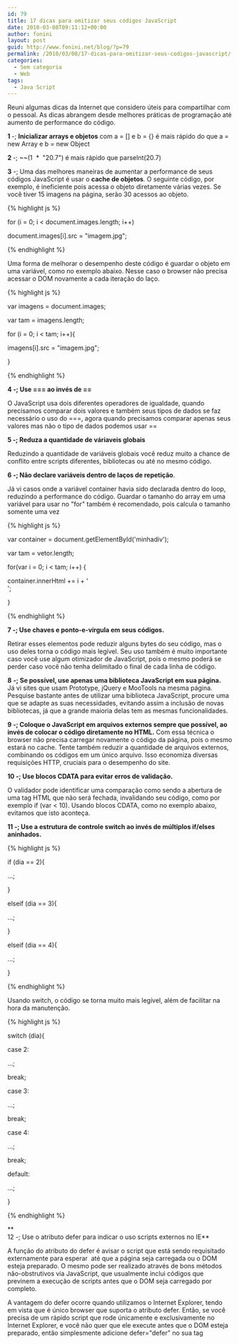 ```yaml
---
id: 79
title: 17 dicas para omitizar seus códigos JavaScript
date: 2010-03-08T09:11:12+00:00
author: fonini
layout: post
guid: http://www.fonini.net/blog/?p=79
permalink: /2010/03/08/17-dicas-para-omitizar-seus-codigos-javascript/
categories:
  - Sem categoria
  - Web
tags:
  - Java Script
---
```

Reuni algumas dicas da Internet que considero úteis para compartilhar com o pessoal. As dicas abrangem desde melhores práticas de programação até aumento de performance do código.

<span style="font-size: 14px;"><strong>1 </strong></span>-; **Inicializar arrays e objetos** com a = [] e b = {} é mais rápido do que a = new Array e b = new Object

<span style="font-size: 14px;"><strong>2 </strong></span>-; ~~(1&nbsp; *&nbsp; "20.7") é mais rápido que parseInt(20.7)

<span style="font-size: 14px;"><strong>3</strong></span> -; Uma das melhores maneiras de aumentar a performance de seus códigos JavaScript é usar o **cache de objetos**. O seguinte código, por exemplo, é ineficiente pois acessa o objeto diretamente várias vezes. Se você tiver 15 imagens na página, serão 30 acessos ao objeto.

{% highlight js %}
  
for (i = 0; i < document.images.length; i++)
	  
document.images[i].src = "imagem.jpg";
  
{% endhighlight %}
  

  
Uma forma de melhorar o desempenho deste código é guardar o objeto em uma variável, como no exemplo abaixo. Nesse caso o browser não precisa acessar o DOM novamente a cada iteração do laço.

{% highlight js %}
  
var imagens = document.images;
  
var tam = imagens.length;
  
for (i = 0; i < tam; i++){
	  
imagens[i].src = "imagem.jpg";
  
}
  
{% endhighlight %}

**<span style="font-size: 14px;">4</span> -; Use === ao invés de ==**
  
O JavaScript usa dois diferentes operadores de igualdade, quando precisamos comparar dois valores e também seus tipos de dados se faz necessário o uso do ===, agora quando precisamos comparar apenas seus valores mas não o tipo de dados podemos usar ==

**<span style="font-size: 14px;">5</span> -; Reduza a quantidade de váriaveis globais**
  
Reduzindo a quantidade de variáveis globais você reduz muito a chance de conflito entre scripts diferentes, bibliotecas ou até no mesmo código.

**<span style="font-size: 14px;">6</span> -; Não declare variáveis dentro de laços de repetição**.
  
Já vi casos onde a variável container havia sido declarada dentro do loop, reduzindo a performance do código. Guardar o tamanho do array em uma variável para usar no "for" também é recomendado, pois calcula o tamanho somente uma vez

{% highlight js %}
  
var container = document.getElementById('minhadiv');
  
var tam = vetor.length;
  
for(var i = 0; i < tam; i++) {
	  
container.innerHtml += i + '<br />';
  
}
  
{% endhighlight %}

**<span style="font-size: 14px;">7</span> -; Use chaves e ponto-e-vírgula em seus códigos.** 
  
Retirar esses elementos pode reduzir alguns bytes do seu código, mas o uso deles torna o código mais legível. Seu uso também é muito importante caso você use algum otimizador de JavaScript, pois o mesmo poderá se perder caso você não tenha delimitado o final de cada linha de código.

<span style="font-size: 14px;"><strong>8</strong></span> **-; Se possível, use apenas uma biblioteca JavaScript em sua página.**  
Já vi sites que usam Prototype, jQuery e MooTools na mesma página. Pesquise bastante antes de utilizar uma biblioteca JavaScript, procure uma que se adapte as suas necessidades, evitando assim a inclusão de novas bibliotecas, já que a grande maioria delas tem as mesmas funcionalidades.

**<span style="font-size: 14px;">9</span> -; Coloque o JavaScript em arquivos externos sempre que possível, ao invés de colocar o código diretamente no HTML.** Com essa técnica o browser não precisa carregar novamente o código da página, pois o mesmo estará no cache. Tente também reduzir a quantidade de arquivos externos, combinando os códigos em um único arquivo. Isso economiza diversas requisições HTTP, cruciais para o desempenho do site.

**<span style="font-size: 14px;">10</span> -; Use blocos CDATA para evitar erros de validação.** 
  
O validador pode identificar uma comparação como sendo a abertura de uma tag HTML que não será fechada, invalidando seu código, como por exemplo if (var < 10). Usando blocos CDATA, como no exemplo abaixo, evitamos que isto aconteça.</p> 

**<span style="font-size: 14px;">11</span> -; Use a estrutura de controle switch ao invés de múltiplos if/elses aninhados.**

{% highlight js %}
  
if (dia == 2){
  
...;
  
}
  
elseif (dia == 3){
  
...;
  
}
  
elseif (dia == 4){
  
...;
  
}
  
{% endhighlight %}
  

  
Usando switch, o código se torna muito mais legível, além de facilitar na hora da manutenção.

{% highlight js %}
  
switch (dia){
	  
case 2:
		  
...;
		  
break;
	  
case 3:
		  
...;
		  
break;
	  
case 4:
		  
...;
		  
break;
	  
default:
		  
...;
  
}
  
{% endhighlight %}

**  
<span style="font-size: 14px;">12</span> -; Use o atributo defer para indicar o uso scripts externos no IE**
  
A função do atributo do defer é avisar o script que está sendo requisitado externamente para esperar&nbsp; até que a página seja carregada ou o DOM esteja preparado. O mesmo pode ser realizado através de bons métodos não-obstrutivos via JavaScript, que usualmente inclui códigos que previnem a execução de scripts antes que o DOM seja carregado por completo.
  
A vantagem do defer ocorre quando utilizamos o Internet Explorer, tendo em vista que é único browser que suporta o atributo defer. Então, se você precisa de um rápido script que rode únicamente e exclusivamente no Internet Explorer, e você não quer que ele execute antes que o DOM esteja preparado, então simplesmente adicione defer="defer" no sua tag <script> e ela irá rapidamente tratar o seu problema. Corrigir a transparência de arquivos PNG no IE6 é um exemplo prático do uso do defer.  
Mas lembre-se que o atributo defer deve ser usado quando escondemos um script de outros browsers com o uso dos comentários condicionais (conditional comments) para que afete somente os navegadores da Microsoft. De outra maneira, o script vai rodar normalmente em outros browsers.

**<span style="font-size: 14px;">13 </span>-; Evite usar palavras reservadas do JavaScript em nomes de funções e/ou variáveis. As principais são essas:**

{% highlight js %}
  
break
  
case
  
catch
  
continue
  
default
  
delete
  
do
  
else
  
finally
  
for
  
function
  
if
  
in
  
instanceof
  
new
  
return
  
switch
  
this
  
throw
  
try
  
typeof
  
var
  
void
  
while
  
with
  
{% endhighlight %}

**<span style="font-size: 14px;">14</span> -; Utilize compressão de código.
  
** Comprimir o código pode reduzir consideravelmente o tamanho do mesmo, reduzindo o tempo de carregamento da página. Existem muitos compressores de código online que realizam o serviço para você. O código também pode ser comprimido no Apache, através de um arquivo .htaccess com o conteúdo similar a esse:

[xml]
  
<FilesMatch ".js$">
	  
AddHandler application/x-httpd-php .js
  
</FilesMatch>
  
[/xml]

<span style="font-size: 14px;"><strong>15</strong></span> -; A menos que você esteja usando alguma biblioteca JavaScript que somente execute o código quando o DOM estiver carregado, **sempre inclua seu código JavaScript no final da página**. Isso evita que o código seja executado antes do carregamento da página, causando efeitos indesejáveis e/ou lentidão.

<span style="font-size: 14px;"><strong>16</strong></span> **-; Use uma biblioteca de JavaScript cross-browser.** 
  
Atualmente existem várias bibliotecas que fazem o trabalho sujo da incompatibilidade entre browsers para você e reduzem a quantidade de linhas de código, bastando você se concentrar na lógica para resolver o problema sem se preocupar se o código vai funcionar em todos os browsers. A minha preferida é a jQuery, cujo lema é "Write less, do more" (escreva menos, faça mais).

**<span style="font-size: 14px;">17</span> -; Comente seu código sempre que possível.**
  
Isso evita muita dor de cabeça no futuro, quando for dar manutenção no código e também evita a famosa frase: "Putz! O que faz essa parte do código?".
